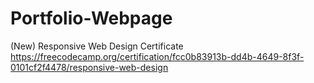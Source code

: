 # Portfolio-Webpage
(New) Responsive Web Design Certificate
https://freecodecamp.org/certification/fcc0b83913b-dd4b-4649-8f3f-0101cf2f4478/responsive-web-design

